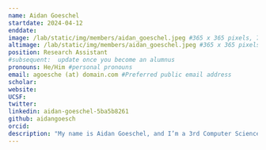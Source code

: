 ```yaml
---
name: Aidan Goeschel
startdate: 2024-04-12
enddate: 
image: /lab/static/img/members/aidan_goeschel.jpeg #365 x 365 pixels, 72 dpi
altimage: /lab/static/img/members/aidan_goeschel.jpeg #365 x 365 pixels, 72 dpi
position: Research Assistant
#subsequent:  update once you become an alumnus
pronouns: He/Him #personal pronouns
email: agoesche (at) domain.com #Preferred public email address
scholar:  
website: 
UCSF: 
twitter: 
linkedin: aidan-goeschel-5ba5b8261
github: aidangoesch
orcid: 
description: "My name is Aidan Goeschel, and I’m a 3rd Computer Science major at UCI. My primary research interest lies in developing computational models that represent cognitive processes. These models not only offer potential explanations for certain elements of cognition but also have valuable applications in modern artificial intelligence. Outside of the lab, I enjoy playing running, reading, and playing guitar."
---
```


